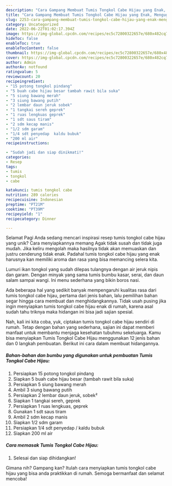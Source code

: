 ```yaml
---
description: "Cara Gampang Membuat Tumis Tongkol Cabe Hijau yang Enak, Mengugah Selera"
title: "Cara Gampang Membuat Tumis Tongkol Cabe Hijau yang Enak, Mengugah Selera"
slug: 2253-cara-gampang-membuat-tumis-tongkol-cabe-hijau-yang-enak-mengugah-selera
category: Uncategorized
date: 2022-06-22T01:02:17.394Z
image: https://img-global.cpcdn.com/recipes/ec5c72800322657e/680x482cq70/tumis-tongkol-cabe-hijau-foto-resep-utama.jpg
hideToc: false
enableToc: true
enableTocContent: false
thumbnail: https://img-global.cpcdn.com/recipes/ec5c72800322657e/680x482cq70/tumis-tongkol-cabe-hijau-foto-resep-utama.jpg
cover: https://img-global.cpcdn.com/recipes/ec5c72800322657e/680x482cq70/tumis-tongkol-cabe-hijau-foto-resep-utama.jpg
author: Admin
authorAv: notfound
ratingvalue: 5
reviewcount: 20
recipeingredient:
- "15 potong tongkol pindang"
- "5 buah cabe hijau besar tambah rawit bila suka"
- "5 siung bawang merah"
- "3 siung bawang putih"
- "2 lembar daun jeruk sobek"
- "1 tangkai sereh geprek"
- "1 ruas lengkuas geprek"
- "1 sdt saus tiram"
- "2 sdm kecap manis"
- "1/2 sdm garam"
- "1/4 sdt penyedap  kaldu bubuk"
- "200 ml air"
recipeinstructions:

- "Sudah jadi dan siap dinikmati!"
categories:
- Resep
tags:
- tumis
- tongkol
- cabe

katakunci: tumis tongkol cabe 
nutrition: 289 calories
recipecuisine: Indonesian
preptime: "PT21M"
cooktime: "PT39M"
recipeyield: "1"
recipecategory: Dinner

---
```



Selamat Pagi Anda sedang mencari inspirasi resep tumis tongkol cabe hijau yang unik? Cara menyiapkannya memang Agak tidak susah dan tidak juga mudah. Jika keliru mengolah maka hasilnya tidak akan memuaskan dan justru cenderung tidak enak. Padahal tumis tongkol cabe hijau yang enak harusnya kan memiliki aroma dan rasa yang bisa memancing selera kita.


Lumuri ikan tongkol yang sudah dilepas tulangnya dengan air jeruk nipis dan garam. Dengan minyak yang sama tumis bumbu kasar, serai, dan daun salam sampai wangi. Ini menu sederhana yang bikin boros nasi.

Ada beberapa hal yang sedikit banyak mempengaruhi kualitas rasa dari tumis tongkol cabe hijau, pertama dari jenis bahan, lalu pemilihan bahan segar hingga cara membuat dan menghidangkannya. Tidak usah pusing jika ingin menyiapkan tumis tongkol cabe hijau enak di rumah, karena asal sudah tahu triknya maka hidangan ini bisa jadi sajian spesial.


Nah, kali ini kita coba, yuk, ciptakan tumis tongkol cabe hijau sendiri di rumah. Tetap dengan bahan yang sederhana, sajian ini dapat memberi manfaat untuk membantu menjaga kesehatan tubuhmu sekeluarga. Kamu bisa menyiapkan Tumis Tongkol Cabe Hijau menggunakan 12 jenis bahan dan 0 langkah pembuatan. Berikut ini cara dalam membuat hidangannya.

<!--inarticleads1-->

##### Bahan-bahan dan bumbu yang digunakan untuk pembuatan Tumis Tongkol Cabe Hijau:

1. Persiapkan 15 potong tongkol pindang
1. Siapkan 5 buah cabe hijau besar (tambah rawit bila suka)
1. Persiapkan 5 siung bawang merah
1. Ambil 3 siung bawang putih
1. Persiapkan 2 lembar daun jeruk, sobek²
1. Siapkan 1 tangkai sereh, geprek
1. Persiapkan 1 ruas lengkuas, geprek
1. Gunakan 1 sdt saus tiram
1. Ambil 2 sdm kecap manis
1. Siapkan 1/2 sdm garam
1. Persiapkan 1/4 sdt penyedap / kaldu bubuk
1. Siapkan 200 ml air




<!--inarticleads2-->

##### Cara memasak Tumis Tongkol Cabe Hijau:


1. Selesai dan siap dihidangkan!



Gimana nih? Gampang kan? Itulah cara menyiapkan tumis tongkol cabe hijau yang bisa anda praktikkan di rumah. Semoga bermanfaat dan selamat mencoba!
